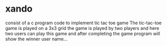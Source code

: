 # xando


consist of a c program code to implement tic tac toe game 
The tic-tac-toe game is played on a 3x3 grid the game is played by two players and here two users can play this game and after completing the game program will show the winner user name...
